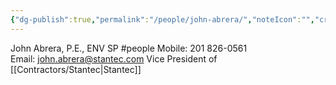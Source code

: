 ```yaml
---
{"dg-publish":true,"permalink":"/people/john-abrera/","noteIcon":"","created":"2025-07-07T14:23:46.253-05:00"}
---
```


John Abrera, P.E., ENV SP
#people
Mobile: 201 826-0561  
Email: john.abrera@stantec.com
Vice President of [[Contractors/Stantec\|Stantec]]

